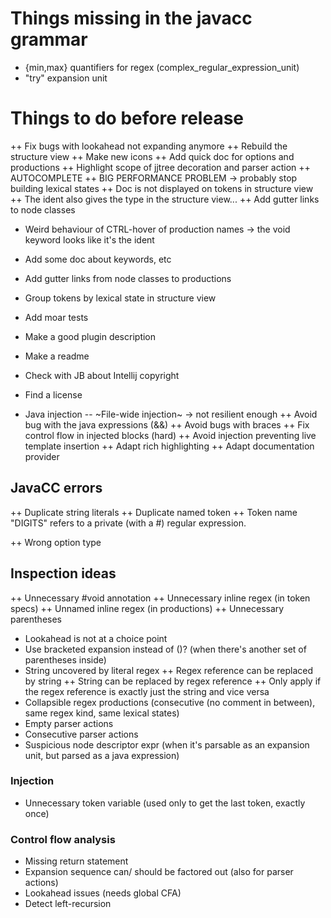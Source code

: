 # Things missing in the javacc grammar

* {min,max} quantifiers for regex (complex_regular_expression_unit)
* "try" expansion unit

# Things to do before release

++ Fix bugs with lookahead not expanding anymore
++ Rebuild the structure view
++ Make new icons
++ Add quick doc for options and productions
++ Highlight scope of jjtree decoration and parser action
++ AUTOCOMPLETE
++ BIG PERFORMANCE PROBLEM -> probably stop building lexical states
++ Doc is not displayed on tokens in structure view
++ The ident also gives the type in the structure view...
++ Add gutter links to node classes

* Weird behaviour of CTRL-hover of production names -> the void keyword looks like it's the ident
* Add some doc about keywords, etc
* Add gutter links from node classes to productions
* Group tokens by lexical state in structure view

* Add moar tests


* Make a good plugin description
* Make a readme
* Check with JB about Intellij copyright
* Find a license



* Java injection
  -- ~File-wide injection~ -> not resilient enough
  ++ Avoid bug with the java expressions (&&)
  ++ Avoid bugs with braces
  ++ Fix control flow in injected blocks (hard)
  ++ Avoid injection preventing live template insertion
  ++ Adapt rich highlighting
  ++ Adapt documentation provider

## JavaCC errors

++ Duplicate string literals
++ Duplicate named token
++ Token name "DIGITS" refers to a private (with a #) regular expression.

++ Wrong option type

## Inspection ideas

++ Unnecessary #void annotation
++ Unnecessary inline regex (in token specs)
++ Unnamed inline regex (in productions)
++ Unnecessary parentheses
* Lookahead is not at a choice point
* Use bracketed expansion instead of ()? (when there's another set of parentheses inside)
* String uncovered by literal regex
++ Regex reference can be replaced by string
  ++ String can be replaced by regex reference
  ++ Only apply if the regex reference is exactly just the string and vice versa
* Collapsible regex productions (consecutive (no comment in between), same regex kind, same lexical states)
* Empty parser actions
* Consecutive parser actions
* Suspicious node descriptor expr (when it's parsable as an expansion unit, but parsed as a java expression)

### Injection

* Unnecessary token variable (used only to get the last token, exactly once)

### Control flow analysis

* Missing return statement
* Expansion sequence can/ should be factored out (also for parser actions)
* Lookahead issues (needs global CFA)
* Detect left-recursion

